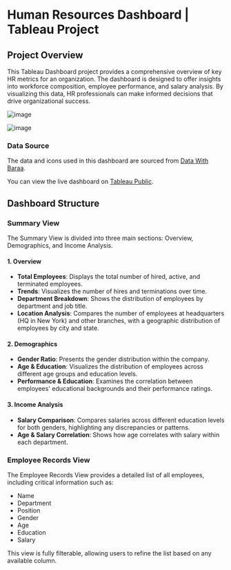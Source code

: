 # Human Resources Dashboard | Tableau Project

## Project Overview

This Tableau Dashboard project provides a comprehensive overview of key HR metrics for an organization. The dashboard is designed to offer insights into workforce composition, employee performance, and salary analysis. By visualizing this data, HR professionals can make informed decisions that drive organizational success.

![image](https://github.com/user-attachments/assets/835d17d7-2151-4a5d-8901-b5447bd91f70)

![image](https://github.com/user-attachments/assets/a838b74f-5e8a-4e86-8cbd-35c80f810f12)


### Data Source

The data and icons used in this dashboard are sourced from [Data With Baraa](https://www.datawithbaraa.com/tableau/tableau-hr-project-thank-you/).

You can view the live dashboard on [Tableau Public](https://public.tableau.com/app/profile/ivan.ireev/viz/HR-Dashboard_17236442252190/HRSummary).


## Dashboard Structure

### Summary View

The Summary View is divided into three main sections: Overview, Demographics, and Income Analysis.

#### 1. Overview
- **Total Employees**: Displays the total number of hired, active, and terminated employees.
- **Trends**: Visualizes the number of hires and terminations over time.
- **Department Breakdown**: Shows the distribution of employees by department and job title.
- **Location Analysis**: Compares the number of employees at headquarters (HQ in New York) and other branches, with a geographic distribution of employees by city and state.

#### 2. Demographics
- **Gender Ratio**: Presents the gender distribution within the company.
- **Age & Education**: Visualizes the distribution of employees across different age groups and education levels.
- **Performance & Education**: Examines the correlation between employees' educational backgrounds and their performance ratings.

#### 3. Income Analysis
- **Salary Comparison**: Compares salaries across different education levels for both genders, highlighting any discrepancies or patterns.
- **Age & Salary Correlation**: Shows how age correlates with salary within each department.

### Employee Records View

The Employee Records View provides a detailed list of all employees, including critical information such as:
- Name
- Department
- Position
- Gender
- Age
- Education
- Salary

This view is fully filterable, allowing users to refine the list based on any available column.

